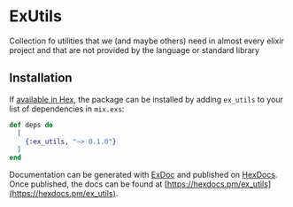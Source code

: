 # ExUtils

Collection fo utilities that we (and maybe others) need in almost every elixir project
and that are not provided by the language or standard library

## Installation

If [available in Hex](https://hex.pm/docs/publish), the package can be installed
by adding `ex_utils` to your list of dependencies in `mix.exs`:

```elixir
def deps do
  [
    {:ex_utils, "~> 0.1.0"}
  ]
end
```

Documentation can be generated with [ExDoc](https://github.com/elixir-lang/ex_doc)
and published on [HexDocs](https://hexdocs.pm). Once published, the docs can
be found at [https://hexdocs.pm/ex_utils](https://hexdocs.pm/ex_utils).

